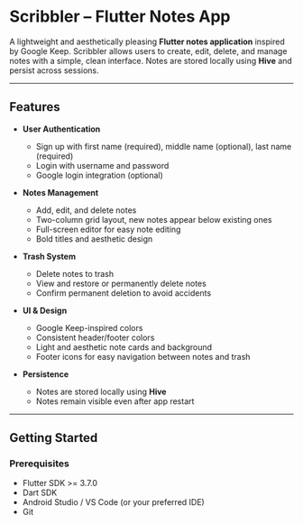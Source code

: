 # Scribbler – Flutter Notes App

A lightweight and aesthetically pleasing **Flutter notes application** inspired by Google Keep. Scribbler allows users to create, edit, delete, and manage notes with a simple, clean interface. Notes are stored locally using **Hive** and persist across sessions.

---

## Features

- **User Authentication**
  - Sign up with first name (required), middle name (optional), last name (required)
  - Login with username and password
  - Google login integration (optional)

- **Notes Management**
  - Add, edit, and delete notes
  - Two-column grid layout, new notes appear below existing ones
  - Full-screen editor for easy note editing
  - Bold titles and aesthetic design

- **Trash System**
  - Delete notes to trash
  - View and restore or permanently delete notes
  - Confirm permanent deletion to avoid accidents

- **UI & Design**
  - Google Keep-inspired colors
  - Consistent header/footer colors
  - Light and aesthetic note cards and background
  - Footer icons for easy navigation between notes and trash

- **Persistence**
  - Notes are stored locally using **Hive**
  - Notes remain visible even after app restart

---

## Getting Started

### Prerequisites
- Flutter SDK >= 3.7.0
- Dart SDK
- Android Studio / VS Code (or your preferred IDE)
- Git
